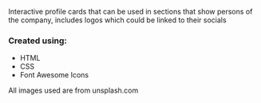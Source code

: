 Interactive profile cards that can be used in sections that show persons of the company, includes logos which could be linked to their socials

### Created using:

* HTML
* CSS
* Font Awesome Icons

All images used are from unsplash.com
